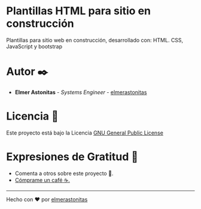 # Plantillas HTML para sitio en construcción
Plantillas para sitio web en construcción, desarrollado con: HTML. CSS, JavaScript y bootstrap

# Autor ✒️

* **Elmer Astonitas** - *Systems Engineer* - [elmerastonitas](https://github.com/elmerastonitas)

# Licencia 📄

Este proyecto está bajo la Licencia [GNU General Public License](https://github.com/elmerastonitas/Business-intelligence/blob/master/LICENSE)

# Expresiones de Gratitud 🎁

* Comenta a otros sobre este proyecto 📢.
* [Cómprame un café ☕.](https://ko-fi.com/elmerastonitas)

---

Hecho con ❤️ por [elmerastonitas](https://github.com/elmerastonitas)
